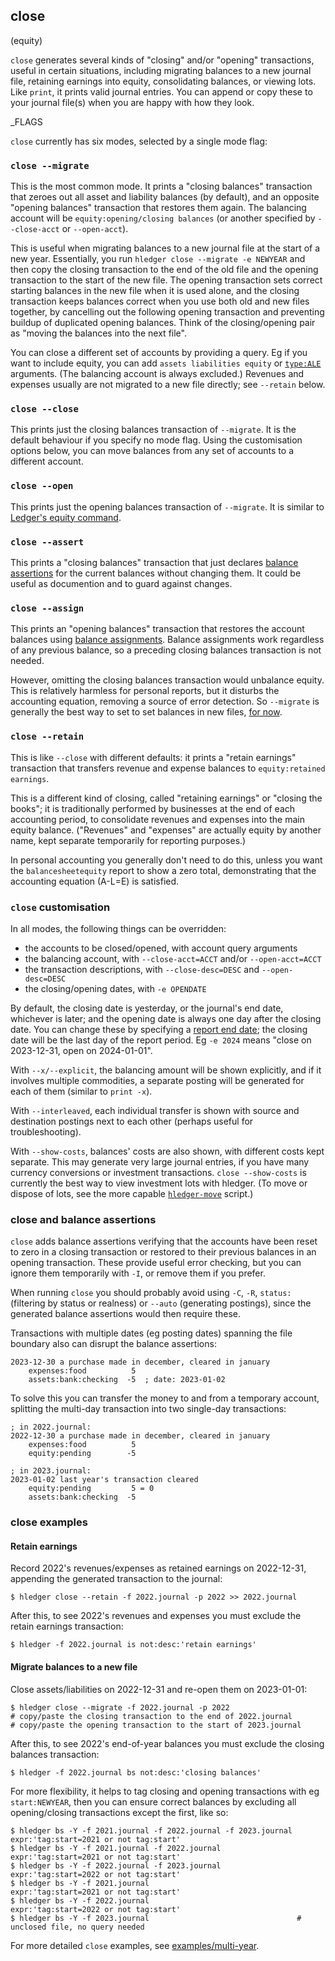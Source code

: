 ## close

(equity)

`close` generates several kinds of "closing" and/or "opening" transactions, useful in certain situations, including
migrating balances to a new journal file, retaining earnings into equity, consolidating balances, or viewing lots.
Like `print`, it prints valid journal entries.
You can append or copy these to your journal file(s) when you are happy with how they look.

_FLAGS

<!-- related:  -->

`close` currently has six modes, selected by a single mode flag:

### `close --migrate`

This is the most common mode.
It prints a "closing balances" transaction that zeroes out all asset and liability balances (by default),
and an opposite "opening balances" transaction that restores them again.
The balancing account will be `equity:opening/closing balances` (or another specified by `--close-acct` or `--open-acct`).

This is useful when migrating balances to a new journal file at the start of a new year.
Essentially, you run `hledger close --migrate -e NEWYEAR`
and then copy the closing transaction to the end of the old file
and the opening transaction to the start of the new file.
The opening transaction sets correct starting balances in the new file when it is used alone,
and the closing transaction keeps balances correct when you use both old and new files together,
by cancelling out the following opening transaction and preventing buildup of duplicated opening balances.
Think of the closing/opening pair as "moving the balances into the next file".

You can close a different set of accounts by providing a query.
Eg if you want to include equity, you can add `assets liabilities equity` or [`type:ALE`](hledger.md#account-types) arguments.
(The balancing account is always excluded.)
Revenues and expenses usually are not migrated to a new file directly; see `--retain` below.

### `close --close`

This prints just the closing balances transaction of `--migrate`.
It is the default behaviour if you specify no mode flag.
Using the customisation options below, you can move balances from any set of accounts to a different account.

### `close --open`

This prints just the opening balances transaction of `--migrate`.
It is similar to [Ledger's equity command](https://ledger-cli.org/doc/ledger3.html#The-equity-command).

### `close --assert`

This prints a "closing balances" transaction that just declares [balance assertions](#balance-assertions)
for the current balances without changing them.
It could be useful as documention and to guard against changes.

### `close --assign`

This prints an "opening balances" transaction that
restores the account balances using [balance assignments](#balance-assignments).
Balance assignments work regardless of any previous balance, so a preceding closing balances transaction is not needed.

However, omitting the closing balances transaction would unbalance equity.
This is relatively harmless for personal reports, but it disturbs the accounting equation, removing a source of error detection.
So `--migrate` is generally the best way to set to set balances in new files, [for now](https://github.com/simonmichael/hledger/issues/2151).

### `close --retain`

This is like `--close` with different defaults:
it prints a "retain earnings" transaction that transfers revenue and expense balances to `equity:retained earnings`.

This is a different kind of closing, called "retaining earnings" or "closing the books";
it is traditionally performed by businesses at the end of each accounting period,
to consolidate revenues and expenses into the main equity balance.
("Revenues" and "expenses" are actually equity by another name, kept separate temporarily for reporting purposes.)

In personal accounting you generally don't need to do this,
unless you want the `balancesheetequity` report to show a zero total, demonstrating that the accounting equation (A-L=E) is satisfied.

### `close` customisation

In all modes, the following things can be overridden:

- the accounts to be closed/opened, with account query arguments
- the balancing account, with `--close-acct=ACCT` and/or `--open-acct=ACCT`
- the transaction descriptions, with `--close-desc=DESC` and `--open-desc=DESC`
- the closing/opening dates, with `-e OPENDATE`

By default, the closing date is yesterday, or the journal's end date, whichever is later;
and the opening date is always one day after the closing date.
You can change these by specifying a [report end date](#report-start--end-date);
the closing date will be the last day of the report period.
Eg `-e 2024` means "close on 2023-12-31, open on 2024-01-01".

With `--x/--explicit`, the balancing amount will be shown explicitly,
and if it involves multiple commodities, a separate posting will be generated for each of them
(similar to `print -x`).

With `--interleaved`, each individual transfer is shown with source and destination postings next to each other
(perhaps useful for troubleshooting).

With `--show-costs`, balances' costs are also shown, with different costs kept separate.
This may generate very large journal entries, if you have many currency conversions or investment transactions.
`close --show-costs` is currently the best way to view investment lots with hledger.
(To move or dispose of lots, see the more capable [`hledger-move`](scripts.md#hledger-move) script.)

### close and balance assertions

`close` adds balance assertions verifying
that the accounts have been reset to zero in a closing transaction
or restored to their previous balances in an opening transaction.
These provide useful error checking, but you can ignore them temporarily with `-I`,
or remove them if you prefer.

When running `close` you should probably avoid using `-C`, `-R`, `status:` (filtering by status or realness)
or `--auto` (generating postings), since the generated balance assertions would then require these.

Transactions with multiple dates (eg posting dates) spanning the file boundary
also can disrupt the balance assertions:

```journal
2023-12-30 a purchase made in december, cleared in january
    expenses:food          5
    assets:bank:checking  -5  ; date: 2023-01-02
```

To solve this you can transfer the money to and from a temporary account,
splitting the multi-day transaction into two single-day transactions:

```journal
; in 2022.journal:
2022-12-30 a purchase made in december, cleared in january
    expenses:food          5
    equity:pending        -5

; in 2023.journal:
2023-01-02 last year's transaction cleared
    equity:pending         5 = 0
    assets:bank:checking  -5
```

### close examples

#### Retain earnings

Record 2022's revenues/expenses as retained earnings on 2022-12-31,
appending the generated transaction to the journal:
 
```cli
$ hledger close --retain -f 2022.journal -p 2022 >> 2022.journal
```

After this, to see 2022's revenues and expenses you must exclude the retain earnings transaction:

```cli
$ hledger -f 2022.journal is not:desc:'retain earnings'
```

#### Migrate balances to a new file

Close assets/liabilities on 2022-12-31 and re-open them on 2023-01-01:

```cli
$ hledger close --migrate -f 2022.journal -p 2022
# copy/paste the closing transaction to the end of 2022.journal
# copy/paste the opening transaction to the start of 2023.journal
```

After this, to see 2022's end-of-year balances you must exclude the closing balances transaction:

```cli
$ hledger -f 2022.journal bs not:desc:'closing balances'
```

For more flexibility, it helps to tag closing and opening transactions with eg `start:NEWYEAR`,
then you can ensure correct balances by excluding all opening/closing transactions except the first, like so:

```cli
$ hledger bs -Y -f 2021.journal -f 2022.journal -f 2023.journal expr:'tag:start=2021 or not tag:start'
$ hledger bs -Y -f 2021.journal -f 2022.journal                 expr:'tag:start=2021 or not tag:start'
$ hledger bs -Y -f 2022.journal -f 2023.journal                 expr:'tag:start=2022 or not tag:start'
$ hledger bs -Y -f 2021.journal                                 expr:'tag:start=2021 or not tag:start'
$ hledger bs -Y -f 2022.journal                                 expr:'tag:start=2022 or not tag:start'
$ hledger bs -Y -f 2023.journal                                 # unclosed file, no query needed
```

For more detailed `close` examples, see [examples/multi-year](https://github.com/simonmichael/hledger/tree/master/examples/multi-year/).
